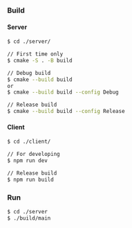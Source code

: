### Build

#### Server

```sh
$ cd ./server/

// First time only
$ cmake -S . -B build

// Debug build
$ cmake --build build
or
$ cmake --build build --config Debug

// Release build
$ cmake --build build --config Release
```

#### Client

```sh
$ cd ./client/

// For developing
$ npm run dev

// Release build
$ npm run build
```

### Run

```sh
$ cd ./server
$ ./build/main
```
